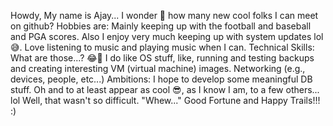 
Howdy,
My name is Ajay... I wonder 🤔 how many new cool folks I can meet on github?
Hobbies are:      Mainly keeping up with the football and baseball and PGA scores.
                  Also I enjoy very much keeping up with system updates lol 😅.
                  Love listening to music and playing music when I can.
Technical Skills: What are those...? 😂🤣
                  I do like OS stuff, like, running and testing backups and creating
                    interesting VM (virtual machine) images.
                  Networking (e.g., devices, people, etc...)
Ambitions:        I hope to develop some meaningful DB stuff. Oh and to at least appear
                  as cool 😎, as I know I am, to a few others... lol
Well, that wasn't so difficult. "Whew..." 
Good Fortune and Happy Trails!!! :)
